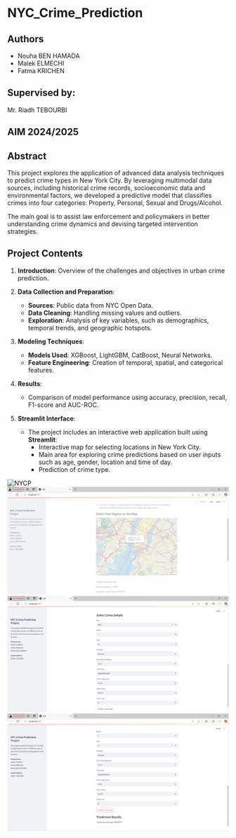 # NYC_Crime_Prediction


## Authors
- Nouha BEN HAMADA 
- Malek ELMECHI 
- Fatma KRICHEN

 ## Supervised by:
 Mr. Riadh TEBOURBI  
                
## AIM 2024/2025


## Abstract
This project explores the application of advanced data analysis techniques to predict crime types in New York City. By leveraging multimodal data sources, including historical crime records, socioeconomic data and environmental factors, we developed a predictive model that classifies crimes into four categories: Property, Personal, Sexual and Drugs/Alcohol.

The main goal is to assist law enforcement and policymakers in better understanding crime dynamics and devising targeted intervention strategies.

## Project Contents
1. **Introduction**: Overview of the challenges and objectives in urban crime prediction.
2. **Data Collection and Preparation**:
   - **Sources**: Public data from NYC Open Data.
   - **Data Cleaning**: Handling missing values and outliers.
   - **Exploration**: Analysis of key variables, such as demographics, temporal trends, and geographic hotspots.
3. **Modeling Techniques**:
   - **Models Used**: XGBoost, LightGBM, CatBoost, Neural Networks.
   - **Feature Engineering**: Creation of temporal, spatial, and categorical features.
4. **Results**:
   - Comparison of model performance using accuracy, precision, recall, F1-score and AUC-ROC.

5. **Streamlit Interface**:
   - The project includes an interactive web application built using **Streamlit**:
     - Interactive map for selecting locations in New York City.
     - Main area for exploring crime predictions based on user inputs such as age, gender, location and time of day.
     - Prediction of crime type.
       
![NYCP](NYCP.png)
![Map](Captures/Map.png)
![Crime_details](Captures/Crime_details.png)
![Prediction](Captures/Prediction.png)
  
  


